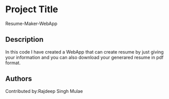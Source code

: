 # Project Title

Resume-Maker-WebApp

## Description

In this code I have created a WebApp that can create resume by just giving your information and you can also download your generared resume in pdf format. 

## Authors

Contributed by:Rajdeep Singh Mulae

